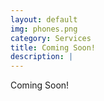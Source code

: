 ```yaml
---
layout: default
img: phones.png
category: Services
title: Coming Soon!
description: |
---
```

Coming Soon!
